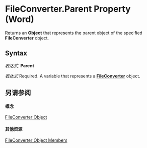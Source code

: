 
# FileConverter.Parent Property (Word)

Returns an  **Object** that represents the parent object of the specified **FileConverter** object.


## Syntax

 _表达式_. **Parent**

 _表达式_ Required. A variable that represents a **[FileConverter](41af2a9b-75cc-253d-4954-4fb42c88530f.md)** object.


## 另请参阅


#### 概念


[FileConverter Object](41af2a9b-75cc-253d-4954-4fb42c88530f.md)
#### 其他资源


[FileConverter Object Members](http://msdn.microsoft.com/library/cdf7a124-6c27-0edf-7a29-1b28f70d834f%28Office.15%29.aspx)